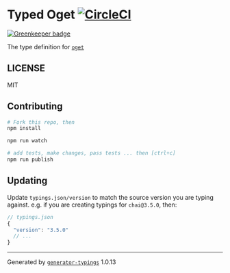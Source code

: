 # Typed Oget  [![CircleCI](https://circleci.com/gh/effervescentia/typed-oget.svg?style=svg)](https://circleci.com/gh/effervescentia/typed-oget)

[![Greenkeeper badge](https://badges.greenkeeper.io/effervescentia/typed-oget.svg)](https://greenkeeper.io/)

The type definition for [`oget`](https://github.com/zewish/oget.git)

## LICENSE

MIT

## Contributing

```sh
# Fork this repo, then
npm install

npm run watch

# add tests, make changes, pass tests ... then [ctrl+c]
npm run publish
```

## Updating

Update `typings.json/version` to match the source version you are typing against.
e.g. if you are creating typings for `chai@3.5.0`, then:

```js
// typings.json
{
  "version": "3.5.0"
  // ...
}
```

----

Generated by [`generator-typings`](https://github.com/typings/generator-typings) 1.0.13

